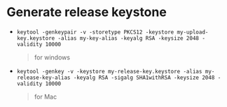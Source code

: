 # Generate release keystone
- ```keytool -genkeypair -v -storetype PKCS12 -keystore my-upload-key.keystore -alias my-key-alias -keyalg RSA -keysize 2048 -validity 10000```
  > for windows
- ```keytool -genkey -v -keystore my-release-key.keystore -alias my-release-key-alias -keyalg RSA -sigalg SHA1withRSA -keysize 2048 -validity 10000```
  > for Mac
